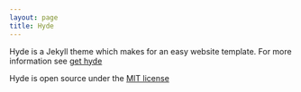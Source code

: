 ```yaml
---
layout: page
title: Hyde
---
```

Hyde is a Jekyll theme which makes for an easy website template. For more information see [get hyde](https://github.com/poole/hyde)

Hyde is open source under the [MIT license](https://github.com/LU-CSML/lu-csml.github.io/blob/master/LICENSE.md)

